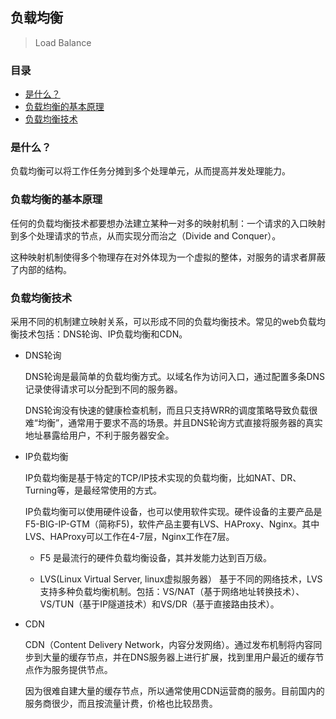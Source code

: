 ## 负载均衡

> Load Balance
>

### 目录
* [是什么？](#是什么？)
* [负载均衡的基本原理](#负载均衡的基本原理)
* [负载均衡技术](#负载均衡技术)

### 是什么？

负载均衡可以将工作任务分摊到多个处理单元，从而提高并发处理能力。

### 负载均衡的基本原理

任何的负载均衡技术都要想办法建立某种一对多的映射机制：一个请求的入口映射到多个处理请求的节点，从而实现分而治之（Divide and Conquer）。

这种映射机制使得多个物理存在对外体现为一个虚拟的整体，对服务的请求者屏蔽了内部的结构。

### 负载均衡技术

采用不同的机制建立映射关系，可以形成不同的负载均衡技术。常见的web负载均衡技术包括：DNS轮询、IP负载均衡和CDN。

* DNS轮询

    DNS轮询是最简单的负载均衡方式。以域名作为访问入口，通过配置多条DNS记录使得请求可以分配到不同的服务器。
    
    DNS轮询没有快速的健康检查机制，而且只支持WRR的调度策略导致负载很难“均衡”，通常用于要求不高的场景。并且DNS轮询方式直接将服务器的真实地址暴露给用户，不利于服务器安全。

* IP负载均衡

    IP负载均衡是基于特定的TCP/IP技术实现的负载均衡，比如NAT、DR、Turning等，是最经常使用的方式。
    
    IP负载均衡可以使用硬件设备，也可以使用软件实现。硬件设备的主要产品是F5-BIG-IP-GTM（简称F5)，软件产品主要有LVS、HAProxy、Nginx。其中LVS、HAProxy可以工作在4-7层，Nginx工作在7层。
    
    * F5 是最流行的硬件负载均衡设备，其并发能力达到百万级。
    
    * LVS(Linux Virtual Server, linux虚拟服务器） 基于不同的网络技术，LVS支持多种负载均衡机制。包括：VS/NAT（基于网络地址转换技术）、VS/TUN（基于IP隧道技术）和VS/DR（基于直接路由技术）。

* CDN

    CDN（Content Delivery Network，内容分发网络）。通过发布机制将内容同步到大量的缓存节点，并在DNS服务器上进行扩展，找到里用户最近的缓存节点作为服务提供节点。
    
    因为很难自建大量的缓存节点，所以通常使用CDN运营商的服务。目前国内的服务商很少，而且按流量计费，价格也比较昂贵。




